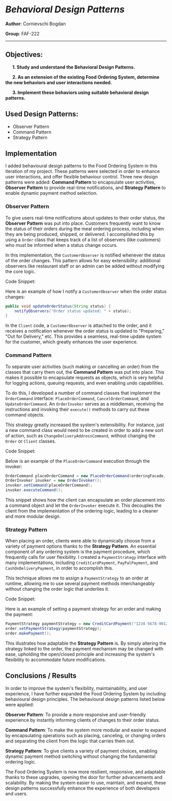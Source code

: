 # *Behavioral Design Patterns*

**Author**: Cornievschi Bogdan

**Group**: FAF-222

----

## Objectives:

&ensp; &ensp; __1. Study and understand the Behavioral Design Patterns.__

&ensp; &ensp; __2. As an extension of the existing Food Ordering System, determine the new behaviors and user interactions needed.__

&ensp; &ensp; __3. Implement these behaviors using suitable behavioral design patterns.__

## Used Design Patterns:

* Observer Pattern
* Command Pattern
* Strategy Pattern

## Implementation

I added behavioural design patterns to the Food Ordering System in this iteration of my project. These patterns were selected in order to enhance user interactions, and offer flexible behaviour control. Three new design patterns were added: **Command Pattern** to encapsulate user activities, **Observer Pattern** to provide real-time notifications, and **Strategy Pattern** to enable dynamic payment method selection.

### Observer Pattern

To give users real-time notifications about updates to their order status, the **Observer Pattern** was put into place. Customers frequently want to know the status of their orders during the meal ordering process, including when they are being produced, shipped, or delivered. I accomplished this by using a `Order` class that keeps track of a list of observers (like customers) who must be informed when a status change occurs.

In this implementation, the `CustomerObserver` is notified whenever the status of the order changes. This pattern allows for easy extensibility: additional observers like restaurant staff or an admin can be added without modifying the core logic.

Code Snippet:

Here is an example of how I notify a `CustomerObserver` when the order status changes:

```java
public void updateOrderStatus(String status) {
    notifyObservers("Order status updated: " + status);
}
```

In the `Client` code, a `CustomerObserver` is attached to the order, and it receives a notification whenever the order status is updated to "Preparing," "Out for Delivery," etc. This provides a seamless, real-time update system for the customer, which greatly enhances the user experience.

### Command Pattern

To separate user activities (such making or cancelling an order) from the classes that carry them out, the **Command Pattern** was put into place. This makes it possible to encapsulate requests as objects, which is very helpful for logging actions, queuing requests, and even enabling undo capabilities.

To do this, I developed a number of command classes that implement the `OrderCommand` interface: `PlaceOrderCommand`, `CancelOrderCommand`, and `UpdateOrderCommand`. An `OrderInvoker` serves as a middleman, receiving the instructions and invoking their `execute()` methods to carry out these command objects.

This strategy greatly increased the system's extensibility. For instance, just a new command class would need to be created in order to add a new sort of action, such as `ChangeDeliveryAddressCommand`, without changing the `Order` or `Client` classes.

Code Snippet:

Below is an example of the `PlaceOrderCommand` execution through the invoker:

```java
OrderCommand placeOrderCommand = new PlaceOrderCommand(orderingFacade, order);
OrderInvoker invoker = new OrderInvoker();
invoker.setCommand(placeOrderCommand);
invoker.executeCommand();
```

This snippet shows how the client can encapsulate an order placement into a command object and let the `OrderInvoker` execute it. This decouples the client from the implementation of the ordering logic, leading to a cleaner and more modular design.

### Strategy Pattern

When placing an order, clients were able to dynamically choose from a variety of payment options thanks to the **Strategy Pattern**. An essential component of any ordering system is the payment procedure, which frequently calls for user flexibility. I created a `PaymentStrategy` interface with many implementations, including `CreditCardPayment`, `PayPalPayment`, and `CashOnDeliveryPayment`, in order to accomplish this.

This technique allows me to assign a `PaymentStrategy` to an order at runtime, allowing me to use several payment methods interchangeably without changing the order logic that underlies it.

Code Snippet:

Here is an example of setting a payment strategy for an order and making the payment:

```java
PaymentStrategy paymentStrategy = new CreditCardPayment("1234-5678-9012-3456", "Jane Doe");
order.setPaymentStrategy(paymentStrategy);
order.makePayment();
```

This illustrates how adaptable the **Strategy Pattern** is. By simply altering the strategy linked to the order, the payment mechanism may be changed with ease, upholding the open/closed principle and increasing the system's flexibility to accommodate future modifications.

## Conclusions / Results

In order to improve the system's flexibility, maintainability, and user experience, I have further expanded the Food Ordering System by including behavioural design principles. The behavioural design patterns listed below were applied:

**Observer Pattern**: To provide a more responsive and user-friendly experience by instantly informing clients of changes to their order status.

**Command Pattern**: To make the system more modular and easier to expand by encapsulating operations such as placing, canceling, or changing orders and separating the client from the logic that carries them out.

**Strategy Pattern**: To give clients a variety of payment choices, enabling dynamic payment method switching without changing the fundamental ordering logic.

The Food Ordering System is now more resilient, responsive, and adaptable thanks to these upgrades, opening the door for further advancements and scalability. By making the system easier to use, maintain, and expand, these design patterns successfully enhance the experience of both developers and users.

